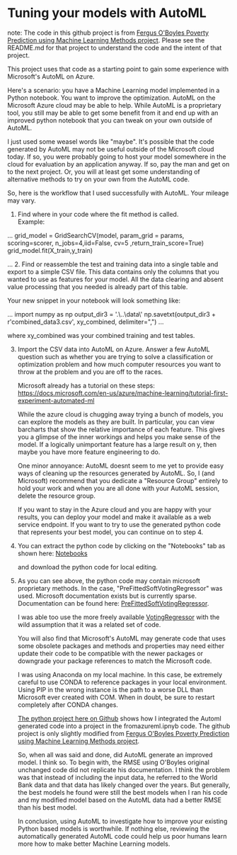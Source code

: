 # Tuning your models with AutoML

note: The code in this github project is from [Fergus O'Boyles Poverty Prediction using Machine Learning Methods project](https://github.com/FergusOBoyle/sustainable-dev-goals-forecasting). Please see the README.md for that project to understand
the code and the intent of that project.

This project uses that code as a starting point to gain some experience with Microsoft's AutoML on Azure.

Here's a scenario: you have a Machine Learning model implemented in a Python notebook.  You want to improve the optimization.  AutoML on the Microsoft Azure cloud may be able to help. While AutoML is a proprietary tool, you still may be able to get some benefit from it and end up with an improved python notebook that you can tweak on your own outside of AutoML.

I just used some weasel words like "maybe".  It's possible that the code generated by AutoML may not be useful outside of the Microsoft cloud today.  If so, you were probably going to host your model somewhere in the cloud for evaluation by an application anyway. If so, pay the man and get on to the next project.  Or, you will at least get some understanding of alternative methods to try on your own from the AutoML code.

So, here is the workflow that I used successfully with AutoML. Your mileage may vary.

1. Find where in your code where the fit method is called.  
   Example: 
   
...
            grid_model = GridSearchCV(model, param_grid = params, scoring=scorer,
                        n_jobs=4,iid=False, cv=5 ,return_train_score=True)
            grid_model.fit(X_train,y_train) 
            
...
2. Find or reassemble the test and training data into a single table and export to a simple CSV file. This data contains only the columns that you wanted to use as features for your model.  All the data clearing and absent value processing that you needed is already part of this table.

Your new snippet in your notebook will look something like:

...
import numpy as np
output_dir3 = '.\\..\\data\\'
np.savetxt(output_dir3 + r'combined_data3.csv', xy_combined, delimiter=",")
...

where xy_combined was your combined training and test tables.

3. Import the CSV data into AutoML on Azure.  Answer a few AutoML question such as whether you are 
   trying to solve a classification or optimization problem and how much computer resources you want 
   to throw at the problem and you are off to the races.
   
   Microsoft already has a tutorial on these steps: 
   https://docs.microsoft.com/en-us/azure/machine-learning/tutorial-first-experiment-automated-ml 
   
   While the azure cloud is chugging away trying a bunch of models, you can explore the models
   as they are built. In particular, you can view barcharts that show the relative importance of
   each feature.  This gives you a glimpse of the inner workings and 
   helps you make sense of the model.  If a logically unimportant feature has a large result 
   on y, then maybe you have more feature engineering to do.
   
   One minor annoyance: AutoML doesnt seem to me yet to provide easy ways of cleaning up the
   resources generated by AutoML. So, I (and Microsoft) recommend that you dedicate a "Resource Group" entirely
   to hold your work and when you are all done with your AutoML session, delete the resource group.
   
   If you want to stay in the Azure cloud and you are happy with your results, you can deploy your
   model and make it available as a web service endpoint.  If you want to try to use the generated
   python code that represents your best model, you can continue on to step 4.
   
4. You can extract the python code by clicking on the "Notebooks" tab as shown here:
   [Notebooks](/azurenotebook2.png)
   
   and download the python code for local editing.
   
5. As you can see above, the python code may contain microsoft proprietary methods.  In the case, 
   "PreFittedSoftVotingRegressor" was used.  Microsoft documentation exists but is currently sparse.
   Documentation can be found here: [PreFittedSoftVotingRegressor](https://docs.microsoft.com/en-us/python/api/azureml-automl-runtime/azureml.automl.runtime.shared.model_wrappers.prefittedsoftvotingregressor?view=azure-ml-py).
   
   I was able too use the more freely available 
   [VotingRegressor](https://scikit-learn.org/stable/modules/generated/sklearn.ensemble.VotingRegressor.html)
   with the wild assumption that it was a related set of code.
   
   You will also find that Microsoft's AutoML may generate code that uses some obsolete packages and methods 
   and properties may need either update their code to be compatible with the newer packages or downgrade your
   package references to match the Microsoft code.
   
   I was using Anaconda on my local machine.  In this case, be extremely careful to use CONDA to reference packages
   in your local environment. Using PIP in the wrong instance is the path to a worse DLL than Microsoft ever
   created with COM.
   When in doubt, be sure to restart completely after CONDA changes.
   
   [The python project here on Github](https://github.com/jgrenadier/human) shows how I integrated the Automl generated code into
   a project in the fromazureml.ipnyb code.  The github project is only slightly modified from 
   [Fergus O'Boyles Poverty Prediction using Machine Learning Methods project](https://github.com/FergusOBoyle/sustainable-dev-goals-forecasting).
   
   So, when all was said and done, did AutoML generate an improved model. I think so.  To begin with, the RMSE using O'Boyles
   original unchanged code did not replicate his documentation. I think the problem was that instead of 
   including the input data, he referred to the World Bank data and that data has likely changed over the years.
   But generally, the best models he found were still the best models when I ran his code and my modified model based on
   the AutoML data had a better RMSE than his best model.
   
   In conclusion,  using AutoML to investigate how to improve your existing Python based models is worthwhile.  If nothing else, 
   reviewing the automatically generated AutoML code could help us poor humans learn more how to make better Machine Learning models.
   
   




